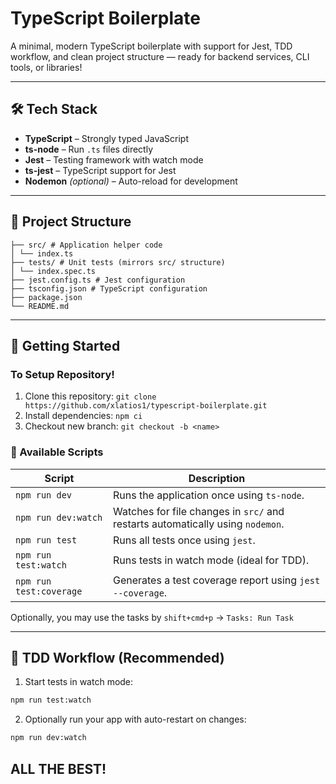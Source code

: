 # TypeScript Boilerplate

A minimal, modern TypeScript boilerplate with support for Jest, TDD workflow, and clean project structure — ready for backend services, CLI tools, or libraries!

---

## 🛠 Tech Stack

- **TypeScript** – Strongly typed JavaScript
- **ts-node** – Run `.ts` files directly
- **Jest** – Testing framework with watch mode
- **ts-jest** – TypeScript support for Jest
- **Nodemon** _(optional)_ – Auto-reload for development

---

## 📂 Project Structure

```
├── src/ # Application helper code
│ └── index.ts
├── tests/ # Unit tests (mirrors src/ structure)
│ └── index.spec.ts
├── jest.config.ts # Jest configuration
├── tsconfig.json # TypeScript configuration
├── package.json
└── README.md
```

---

## 🚀 Getting Started

### To Setup Repository!

1. Clone this repository: `git clone https://github.com/xlatios1/typescript-boilerplate.git`
2. Install dependencies: `npm ci`
3. Checkout new branch: `git checkout -b <name>`

### 🚀 Available Scripts

| Script                  | Description                                                                    |
| ----------------------- | ------------------------------------------------------------------------------ |
| `npm run dev`           | Runs the application once using `ts-node`.                                     |
| `npm run dev:watch`     | Watches for file changes in `src/` and restarts automatically using `nodemon`. |
| `npm run test`          | Runs all tests once using `jest`.                                              |
| `npm run test:watch`    | Runs tests in watch mode (ideal for TDD).                                      |
| `npm run test:coverage` | Generates a test coverage report using `jest --coverage`.                      |

Optionally, you may use the tasks by `shift+cmd+p` -> `Tasks: Run Task`

---

## 🧪 TDD Workflow (Recommended)

1. Start tests in watch mode:

```bash
npm run test:watch
```

2. Optionally run your app with auto-restart on changes:

```bash
npm run dev:watch
```

## ALL THE BEST!
